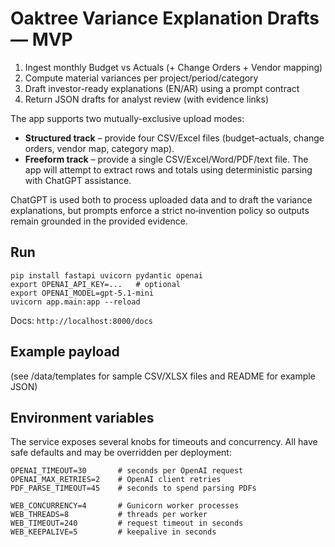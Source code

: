 
# Oaktree Variance Explanation Drafts — MVP

1) Ingest monthly Budget vs Actuals (+ Change Orders + Vendor mapping)
2) Compute material variances per project/period/category
3) Draft investor-ready explanations (EN/AR) using a prompt contract
4) Return JSON drafts for analyst review (with evidence links)

The app supports two mutually-exclusive upload modes:

- **Structured track** – provide four CSV/Excel files (budget–actuals, change orders, vendor map, category map).
- **Freeform track** – provide a single CSV/Excel/Word/PDF/text file. The app will attempt to extract rows and totals using deterministic parsing with ChatGPT assistance.

ChatGPT is used both to process uploaded data and to draft the variance explanations, but prompts enforce a strict no‑invention policy so outputs remain grounded in the provided evidence.

## Run
```
pip install fastapi uvicorn pydantic openai
export OPENAI_API_KEY=...   # optional
export OPENAI_MODEL=gpt-5.1-mini
uvicorn app.main:app --reload
```
Docs: `http://localhost:8000/docs`

## Example payload
(see /data/templates for sample CSV/XLSX files and README for example JSON)

## Environment variables
The service exposes several knobs for timeouts and concurrency. All have safe defaults and may be overridden per deployment:

```
OPENAI_TIMEOUT=30       # seconds per OpenAI request
OPENAI_MAX_RETRIES=2    # OpenAI client retries
PDF_PARSE_TIMEOUT=45    # seconds to spend parsing PDFs

WEB_CONCURRENCY=4       # Gunicorn worker processes
WEB_THREADS=8           # threads per worker
WEB_TIMEOUT=240         # request timeout in seconds
WEB_KEEPALIVE=5         # keepalive in seconds
```
